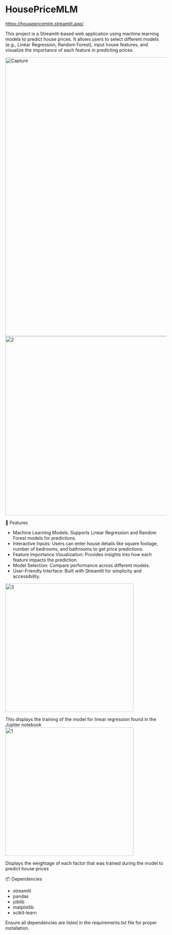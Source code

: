 # HousePriceMLM
https://housepricemlm.streamlit.app/

This project is a Streamlit-based web application using machine learning models to predict house prices. It allows users to select different models (e.g., Linear Regression, Random Forest), input house features, and visualize the importance of each feature in predicting prices.

<img width="868" alt="Capture" src="https://github.com/user-attachments/assets/43ef4d69-04e0-4b0c-b3b9-d359d44aa367">
<img width="558" alt="2" src="https://github.com/user-attachments/assets/64f542ed-2021-4c9e-81b9-472c187021d0">

🚀 Features
 - Machine Learning Models: Supports Linear Regression and Random Forest models for predictions.
 - Interactive Inputs: Users can enter house details like square footage, number of bedrooms, and bathrooms to get price predictions.
 - Feature Importance Visualization: Provides insights into how each feature impacts the prediction.
 - Model Selection: Compare performance across different models.
 - User-Friendly Interface: Built with Streamlit for simplicity and accessibility.

<img width="400" alt="3" src="https://github.com/user-attachments/assets/6b55c86b-6199-44d7-bd6f-44f82bb2f00b">

This displays the training of the model for linear regression found in the Jupiter notebook
<img width="400" alt="1" src="https://github.com/user-attachments/assets/f85fce4b-cfb9-405a-a2da-cfed3460ca48">

Displays the weightage of each factor that was trained during the model to predict house prices 


📦 Dependencies
- streamlit
- pandas
- joblib
- matplotlib
- scikit-learn

Ensure all dependencies are listed in the requirements.txt file for proper installation.
